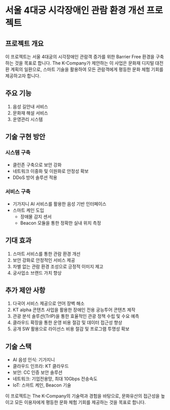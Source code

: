 # 서울 4대궁 시각장애인 관람 환경 개선 프로젝트

## 프로젝트 개요
이 프로젝트는 서울 4대궁의 시각장애인 관람객 증가를 위한 Barrier Free 환경을 구축하는 것을 목표로 합니다. The K-Company가 제안하는 이 사업은 문화재 디지털 대전환 계획의 일환으로, 스마트 기술을 활용하여 모든 관람객에게 평등한 문화 체험 기회를 제공하고자 합니다.

## 주요 기능
1. 음성 길안내 서비스
2. 문화재 해설 서비스
3. 운영관리 시스템

## 기술 구현 방안
### 시스템 구축
- 클린존 구축으로 보안 강화
- 네트워크 이중화 및 이원화로 안정성 확보
- DDoS 방어 솔루션 적용

### 서비스 구축
- 기가지니 AI 서비스를 활용한 음성 기반 인터페이스
- 스마트 케인 도입
  - 장애물 감지 센서
  - Beacon 모듈을 통한 정확한 실내 위치 측정

## 기대 효과
1. 스마트 서비스를 통한 관람 환경 개선
2. 보안 강화로 안정적인 서비스 제공
3. 차별 없는 관람 환경 조성으로 긍정적 이미지 제고
4. 궁사업소 브랜드 가치 향상

## 추가 제안 사항
1. 다국어 서비스 제공으로 언어 장벽 해소
2. KT alpha 콘텐츠 사업을 활용한 장애인 전용 궁능투어 콘텐츠 제작
3. 관광 분석 솔루션(TrIP)을 통한 효율적인 관광 정책 수립 및 수요 예측
4. 클라우드 확장을 통한 운영 비용 절감 및 데이터 접근성 향상
5. 공개 SW 활용으로 라이선스 비용 절감 및 프로그램 투명성 확보

## 기술 스택
- AI 음성 인식: 기가지니
- 클라우드 인프라: KT 클라우드
- 보안: CC 인증 보안 솔루션
- 네트워크: 기업전용망, 최대 10Gbps 전송속도
- IoT: 스마트 케인, Beacon 기술

이 프로젝트는 The K-Company의 기술력과 경험을 바탕으로, 문화유산의 접근성을 높이고 모든 이용자에게 평등한 문화 체험 기회를 제공하는 것을 목표로 합니다.
